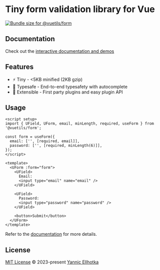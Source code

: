 # Tiny form validation library for Vue

<a href="https://pkg-size.dev/@vuetils/form?no-peers"><img src="https://pkg-size.dev/badge/bundle/4649" title="Bundle size for @vuetils/form"></a>

## Documentation

Check out the [interactive documentation and demos](https://form.vuetils.dev/)

## Features

- ⚡️ Tiny - <5KB minified (2KB gzip)
- 🔑 Typesafe - End-to-end typesafety with autocomplete
- 🔌 Extensible - First party plugins and easy plugin API

## Usage

```vue
<script setup>
import { UField, UForm, email, minLength, required, useForm } from '@vuetils/form';

const form = useForm({
  email: ['', [required, email]],
  password: ['', [required, minLength(6)]],
});
</script>

<template>
  <UForm :form="form">
    <UField>
      Email:
      <input type="email" name="email" />
    </UField>

    <UField>
      Password:
      <input type="password" name="password" />
    </UField>

    <button>Submit</button>
  </UForm>
</template>
```

Refer to the [documentation](https://form.vuetils.dev/) for more details.

## License

[MIT License](https://github.com/YannicEl/vue-useForm/blob/main/packages/lib/LICENSE) © 2023-present [Yannic Ellhotka](https://github.com/YannicEl)
